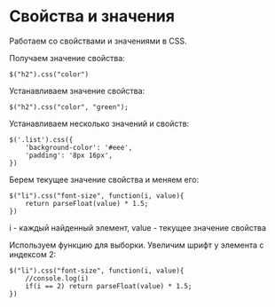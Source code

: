 # Свойства и значения
Работаем со свойствами и значениями в CSS.

Получаем значение свойства:

    $("h2").css("color")

Устанавливаем значение свойства:

    $("h2").css("color", "green");

Устанавливаем несколько значений и свойств:

    $('.list').css({
        'background-color': '#eee',
        'padding': '8px 16px',
    })

Берем текущее значение свойства и меняем его:

    $("li").css("font-size", function(i, value){
        return parseFloat(value) * 1.5;
    })

i - каждый найденный элемент, value - текущее значение свойства

Используем функцию для выборки. Увеличим шрифт у элемента с индексом 2:

    $("li").css("font-size", function(i, value){
        //console.log(i)
        if(i == 2) return parseFloat(value) * 1.5;
    })
